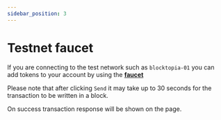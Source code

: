 ```yaml
---
sidebar_position: 3
---
```


# Testnet faucet

If you are connecting to the test network such as `blocktopia-01` you can add tokens to your account by using the <strong><a href="https://faucet.bonusblock.io/" target="_blank">faucet</a></strong><br/>

Please note that after clicking `Send` it may take up to 30 seconds for the transaction to be written in a block.

On success transaction response will be shown on the page.